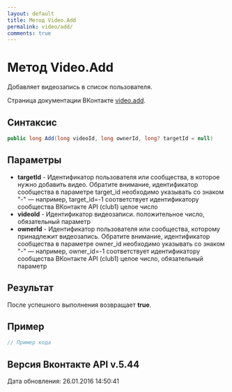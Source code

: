 ```yaml
---
layout: default
title: Метод Video.Add
permalink: video/add/
comments: true
---
```

# Метод Video.Add
Добавляет видеозапись в список пользователя.

Страница документации ВКонтакте [video.add](https://vk.com/dev/video.add).
## Синтаксис
``` csharp
public long Add(long videoId, long ownerId, long? targetId = null)
```

## Параметры
+ **targetId** - Идентификатор пользователя или сообщества, в которое нужно добавить видео. 
Обратите внимание, идентификатор сообщества в параметре target_id необходимо указывать со знаком "-" — например, target_id=-1 соответствует идентификатору сообщества ВКонтакте API (club1)  целое число
+ **videoId** - Идентификатор видеозаписи. положительное число, обязательный параметр
+ **ownerId** - Идентификатор пользователя или сообщества, которому принадлежит видеозапись. Обратите внимание, идентификатор сообщества в параметре owner_id необходимо указывать со знаком "-" — например, owner_id=-1 соответствует идентификатору сообщества ВКонтакте API (club1)  целое число, обязательный параметр

## Результат
После успешного выполнения возвращает **true**.

## Пример
``` csharp
// Пример кода
```

## Версия Вконтакте API v.5.44
Дата обновления: 26.01.2016 14:50:41
